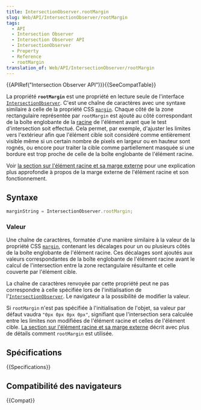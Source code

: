 ```yaml
---
title: IntersectionObserver.rootMargin
slug: Web/API/IntersectionObserver/rootMargin
tags:
  - API
  - Intersection Observer
  - Intersection Observer API
  - IntersectionObserver
  - Property
  - Reference
  - rootMargin
translation_of: Web/API/IntersectionObserver/rootMargin
---
```

{{APIRef("Intersection Observer API")}}{{SeeCompatTable}}

La propriété **`rootMargin`** est une propriété en lecture seule de l'interface [`IntersectionObserver`](/fr/docs/Web/API/IntersectionObserver). C'est une chaîne de caractères avec une syntaxe similaire à celle de la propriété CSS [`margin`](/fr/docs/Web/CSS/margin). Chaque côté de la zone rectangulaire représentée par `rootMargin` est ajouté au côté correspondant de la boîte englobante de la [racine](/fr/docs/Web/API/IntersectionObserver/root) de l'élément avant que le test d'intersection soit effectué. Cela permet, par exemple, d'ajuster les limites vers l'extérieur afin que l'élément cible soit considéré comme entièrement visible même si un certain nombre de pixels en largeur ou en hauteur sont rognés, ou encore pour traiter la cible comme partiellement masquée si une bordure est trop proche de celle de la boîte englobante de l'élément racine.

Voir [la section sur l'élément racine et sa marge externe](/fr/docs/Web/API/Intersection_Observer_API) pour une explication plus approfondie à propos de la marge externe de l'élément racine et son fonctionnement.

## Syntaxe

```js
marginString = IntersectionObserver.rootMargin;
```

### Valeur

Une chaîne de caractères, formatée d'une manière similaire à la valeur de la propriété CSS [`margin`](/fr/docs/Web/CSS/margin), contenant les décalages pour un ou plusieurs côtés de la boîte englobante de l'élément racine. Ces décalages sont ajoutés aux valeurs correspondantes de la boîte englobante de l'élément racine avant le calcul de l'intersection entre la zone rectangulaire résultante et celle couverte par l'élément cible.

La chaîne de caractères renvoyée par cette propriété peut ne pas correspondre à celle spécifiée lors de l'initialisation de l'[`IntersectionObserver`](/fr/docs/Web/API/IntersectionObserver). Le navigateur a la possibilité de modifier la valeur.

Si `rootMargin` n'est pas spécifiée à l'initialisation de l'objet, sa valeur par défaut vaudra `"0px 0px 0px 0px"`, signifiant que l'intersection sera calculée entre les limites non modifiées de l'élément racine et celles de l'élément cible. [La section sur l'élément racine et sa marge externe](/fr/docs/Web/API/Intersection_Observer_API) décrit avec plus de détails comment `rootMargin` est utilisée.

## Spécifications

{{Specifications}}

## Compatibilité des navigateurs

{{Compat}}
